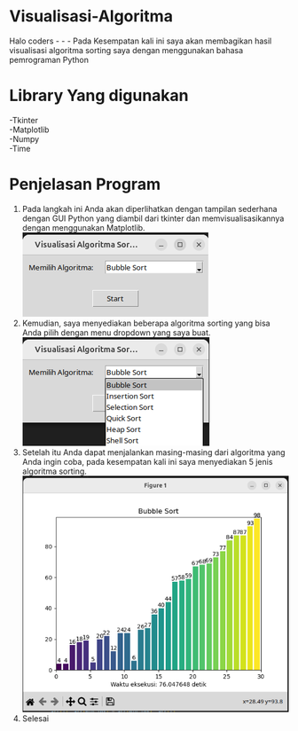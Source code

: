 # Visualisasi-Algoritma

Halo coders - - -
Pada Kesempatan kali ini saya akan membagikan hasil visualisasi algoritma sorting saya dengan menggunakan bahasa pemrograman Python

# Library Yang digunakan
-Tkinter <br />
-Matplotlib <br />
-Numpy <br />
-Time <br />

# Penjelasan Program
1. Pada langkah ini Anda akan diperlihatkan dengan tampilan sederhana dengan GUI Python yang diambil dari tkinter dan memvisualisasikannya
   dengan menggunakan Matplotlib.
   ![Screenshoot](Sc-1.png)
2. Kemudian, saya menyediakan beberapa algoritma sorting yang bisa Anda pilih dengan menu dropdown yang saya buat.<br />
      ![Screenshoot ke-2](sc-2.png)
3. Setelah itu Anda dapat menjalankan masing-masing dari algoritma yang Anda ingin coba, pada kesempatan kali ini saya
   menyediakan 5 jenis algoritma sorting.
      ![Screenshoot Output](sc-grafik.png)
4. Selesai
